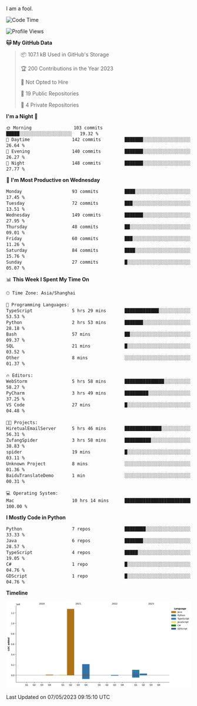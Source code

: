 I am a fool.

<!--START_SECTION:waka-->
![Code Time](http://img.shields.io/badge/Code%20Time-378%20hrs%2039%20mins-blue)

![Profile Views](http://img.shields.io/badge/Profile%20Views-21-blue)

**🐱 My GitHub Data** 

> 📦 107.1 kB Used in GitHub's Storage 
 > 
> 🏆 200 Contributions in the Year 2023
 > 
> 🚫 Not Opted to Hire
 > 
> 📜 19 Public Repositories 
 > 
> 🔑 4 Private Repositories 
 > 
**I'm a Night 🦉** 

```text
🌞 Morning                103 commits         █████░░░░░░░░░░░░░░░░░░░░   19.32 % 
🌆 Daytime                142 commits         ███████░░░░░░░░░░░░░░░░░░   26.64 % 
🌃 Evening                140 commits         ███████░░░░░░░░░░░░░░░░░░   26.27 % 
🌙 Night                  148 commits         ███████░░░░░░░░░░░░░░░░░░   27.77 % 
```
📅 **I'm Most Productive on Wednesday** 

```text
Monday                   93 commits          ████░░░░░░░░░░░░░░░░░░░░░   17.45 % 
Tuesday                  72 commits          ███░░░░░░░░░░░░░░░░░░░░░░   13.51 % 
Wednesday                149 commits         ███████░░░░░░░░░░░░░░░░░░   27.95 % 
Thursday                 48 commits          ██░░░░░░░░░░░░░░░░░░░░░░░   09.01 % 
Friday                   60 commits          ███░░░░░░░░░░░░░░░░░░░░░░   11.26 % 
Saturday                 84 commits          ████░░░░░░░░░░░░░░░░░░░░░   15.76 % 
Sunday                   27 commits          █░░░░░░░░░░░░░░░░░░░░░░░░   05.07 % 
```


📊 **This Week I Spent My Time On** 

```text
🕑︎ Time Zone: Asia/Shanghai

💬 Programming Languages: 
TypeScript               5 hrs 29 mins       █████████████░░░░░░░░░░░░   53.53 % 
Python                   2 hrs 53 mins       ███████░░░░░░░░░░░░░░░░░░   28.18 % 
Bash                     57 mins             ██░░░░░░░░░░░░░░░░░░░░░░░   09.37 % 
SQL                      21 mins             █░░░░░░░░░░░░░░░░░░░░░░░░   03.52 % 
Other                    8 mins              ░░░░░░░░░░░░░░░░░░░░░░░░░   01.37 % 

🔥 Editors: 
WebStorm                 5 hrs 58 mins       ███████████████░░░░░░░░░░   58.27 % 
PyCharm                  3 hrs 49 mins       █████████░░░░░░░░░░░░░░░░   37.25 % 
VS Code                  27 mins             █░░░░░░░░░░░░░░░░░░░░░░░░   04.48 % 

🐱‍💻 Projects: 
HiretualEmailServer      5 hrs 46 mins       ██████████████░░░░░░░░░░░   56.31 % 
ZufangSpider             3 hrs 58 mins       ██████████░░░░░░░░░░░░░░░   38.83 % 
spider                   19 mins             █░░░░░░░░░░░░░░░░░░░░░░░░   03.11 % 
Unknown Project          8 mins              ░░░░░░░░░░░░░░░░░░░░░░░░░   01.36 % 
BaiduTranslateDemo       1 min               ░░░░░░░░░░░░░░░░░░░░░░░░░   00.31 % 

💻 Operating System: 
Mac                      10 hrs 14 mins      █████████████████████████   100.00 % 
```

**I Mostly Code in Python** 

```text
Python                   7 repos             ████████░░░░░░░░░░░░░░░░░   33.33 % 
Java                     6 repos             ███████░░░░░░░░░░░░░░░░░░   28.57 % 
TypeScript               4 repos             █████░░░░░░░░░░░░░░░░░░░░   19.05 % 
C#                       1 repo              █░░░░░░░░░░░░░░░░░░░░░░░░   04.76 % 
GDScript                 1 repo              █░░░░░░░░░░░░░░░░░░░░░░░░   04.76 % 
```



**Timeline**

![Lines of Code chart](https://raw.githubusercontent.com/VeejaLiu/VeejaLiu/master/assets/bar_graph.png)


 Last Updated on 07/05/2023 09:15:10 UTC
<!--END_SECTION:waka-->
